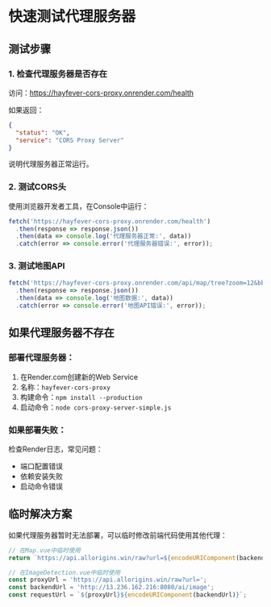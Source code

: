 # 快速测试代理服务器

## 测试步骤

### 1. 检查代理服务器是否存在
访问：https://hayfever-cors-proxy.onrender.com/health

如果返回：
```json
{
  "status": "OK",
  "service": "CORS Proxy Server"
}
```
说明代理服务器正常运行。

### 2. 测试CORS头
使用浏览器开发者工具，在Console中运行：
```javascript
fetch('https://hayfever-cors-proxy.onrender.com/health')
  .then(response => response.json())
  .then(data => console.log('代理服务器正常:', data))
  .catch(error => console.error('代理服务器错误:', error));
```

### 3. 测试地图API
```javascript
fetch('https://hayfever-cors-proxy.onrender.com/api/map/tree?zoom=12&bbox=-37.8,144.9,-37.7,145.0')
  .then(response => response.json())
  .then(data => console.log('地图数据:', data))
  .catch(error => console.error('地图API错误:', error));
```

## 如果代理服务器不存在

### 部署代理服务器：
1. 在Render.com创建新的Web Service
2. 名称：`hayfever-cors-proxy`
3. 构建命令：`npm install --production`
4. 启动命令：`node cors-proxy-server-simple.js`

### 如果部署失败：
检查Render日志，常见问题：
- 端口配置错误
- 依赖安装失败
- 启动命令错误

## 临时解决方案

如果代理服务器暂时无法部署，可以临时修改前端代码使用其他代理：

```javascript
// 在Map.vue中临时使用
return `https://api.allorigins.win/raw?url=${encodeURIComponent(backendUrl)}`;
```

```javascript
// 在ImageDetection.vue中临时使用
const proxyUrl = 'https://api.allorigins.win/raw?url=';
const backendUrl = 'http://13.236.162.216:8080/ai/image';
const requestUrl = `${proxyUrl}${encodeURIComponent(backendUrl)}`;
```

